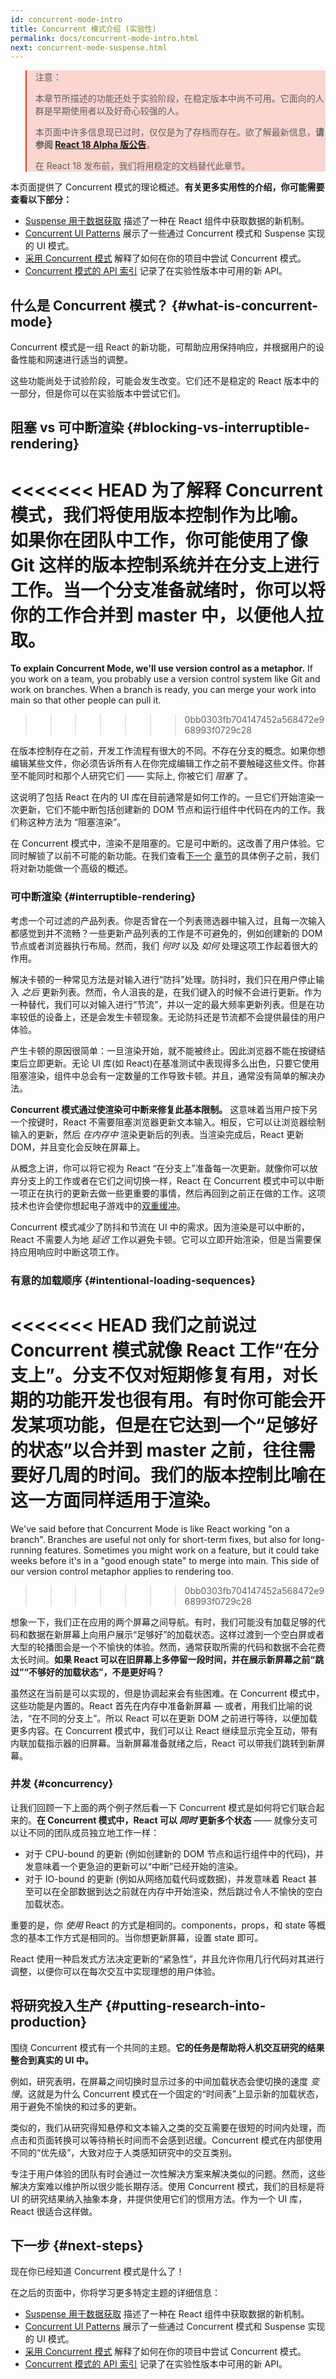 ```yaml
---
id: concurrent-mode-intro
title: Concurrent 模式介绍 (实验性)
permalink: docs/concurrent-mode-intro.html
next: concurrent-mode-suspense.html
---
```


<style>
.scary > blockquote {
  background-color: rgba(237, 51, 21, 0.2);
  border-left-color: #ed3315;
}
</style>

<div class="scary">

>注意：
>
>本章节所描述的功能还处于实验阶段，在稳定版本中尚不可用。它面向的人群是早期使用者以及好奇心较强的人。
>
>本页面中许多信息现已过时，仅仅是为了存档而存在。欲了解最新信息，**请参阅 [React 18 Alpha 版公告](/blog/2021/06/08/the-plan-for-react-18.html)**。
>
>在 React 18 发布前，我们将用稳定的文档替代此章节。

</div>

本页面提供了 Concurrent 模式的理论概述。**有关更多实用性的介绍，你可能需要查看以下部分：**

* [Suspense 用于数据获取](/docs/concurrent-mode-suspense.html) 描述了一种在 React 组件中获取数据的新机制。
* [Concurrent UI Patterns](/docs/concurrent-mode-patterns.html) 展示了一些通过 Concurrent 模式和 Suspense 实现的 UI 模式。
* [采用 Concurrent 模式](/docs/concurrent-mode-adoption.html) 解释了如何在你的项目中尝试 Concurrent 模式。
* [Concurrent 模式的 API 索引](/docs/concurrent-mode-reference.html) 记录了在实验性版本中可用的新 API。

## 什么是 Concurrent 模式？ {#what-is-concurrent-mode}

Concurrent 模式是一组 React 的新功能，可帮助应用保持响应，并根据用户的设备性能和网速进行适当的调整。

这些功能尚处于试验阶段，可能会发生改变。它们还不是稳定的 React 版本中的一部分，但是你可以在实验版本中尝试它们。

## 阻塞 vs 可中断渲染 {#blocking-vs-interruptible-rendering}

<<<<<<< HEAD
**为了解释 Concurrent 模式，我们将使用版本控制作为比喻。** 如果你在团队中工作，你可能使用了像 Git 这样的版本控制系统并在分支上进行工作。当一个分支准备就绪时，你可以将你的工作合并到 master 中，以便他人拉取。
=======
**To explain Concurrent Mode, we'll use version control as a metaphor.** If you work on a team, you probably use a version control system like Git and work on branches. When a branch is ready, you can merge your work into main so that other people can pull it.
>>>>>>> 0bb0303fb704147452a568472e968993f0729c28

在版本控制存在之前，开发工作流程有很大的不同。不存在分支的概念。如果你想编辑某些文件，你必须告诉所有人在你完成编辑工作之前不要触碰这些文件。你甚至不能同时和那个人研究它们 —— 实际上, 你被它们 *阻塞* 了。

这说明了包括 React 在内的 UI 库在目前通常是如何工作的。一旦它们开始渲染一次更新，它们不能中断包括创建新的 DOM 节点和运行组件中代码在内的工作。我们称这种方法为 “阻塞渲染”。

在 Concurrent 模式中，渲染不是阻塞的。它是可中断的。这改善了用户体验。它同时解锁了以前不可能的新功能。在我们查看[下一个](/docs/concurrent-mode-suspense.html) [章节](/docs/concurrent-mode-patterns.html)的具体例子之前，我们将对新功能做一个高级的概述。

### 可中断渲染 {#interruptible-rendering}

考虑一个可过滤的产品列表。你是否曾在一个列表筛选器中输入过，且每一次输入都感觉到并不流畅？一些更新产品列表的工作是不可避免的，例如创建新的 DOM 节点或者浏览器执行布局。然而，我们 *何时* 以及 *如何* 处理这项工作起着很大的作用。

解决卡顿的一种常见方法是对输入进行“防抖”处理。防抖时，我们只在用户停止输入 *之后* 更新列表。然而，令人沮丧的是，在我们键入的时候不会进行更新。作为一种替代，我们可以对输入进行“节流”，并以一定的最大频率更新列表。但是在功率较低的设备上，还是会发生卡顿现象。无论防抖还是节流都不会提供最佳的用户体验。

产生卡顿的原因很简单：一旦渲染开始，就不能被终止。因此浏览器不能在按键结束后立即更新。无论 UI 库(如 React)在基准测试中表现得多么出色，只要它使用阻塞渲染，组件中总会有一定数量的工作导致卡顿。并且，通常没有简单的解决办法。

**Concurrent 模式通过使渲染可中断来修复此基本限制。** 这意味着当用户按下另一个按键时，React 不需要阻塞浏览器更新文本输入。相反，它可以让浏览器绘制输入的更新，然后 *在内存中* 渲染更新后的列表。当渲染完成后，React 更新 DOM，并且变化会反映在屏幕上。

从概念上讲，你可以将它视为 React “在分支上”准备每一次更新。就像你可以放弃分支上的工作或者在它们之间切换一样，React 在 Concurrent 模式中可以中断一项正在执行的更新去做一些更重要的事情，然后再回到之前正在做的工作。这项技术也许会使你想起电子游戏中的[双重缓冲](https://wiki.osdev.org/Double_Buffering)。

Concurrent 模式减少了防抖和节流在 UI 中的需求。因为渲染是可以中断的，React 不需要人为地 *延迟* 工作以避免卡顿。它可以立即开始渲染，但是当需要保持应用响应时中断这项工作。

### 有意的加载顺序 {#intentional-loading-sequences}

<<<<<<< HEAD
我们之前说过 Concurrent 模式就像 React 工作“在分支上”。分支不仅对短期修复有用，对长期的功能开发也很有用。有时你可能会开发某项功能，但是在它达到一个“足够好的状态”以合并到 master 之前，往往需要好几周的时间。我们的版本控制比喻在这一方面同样适用于渲染。
=======
We've said before that Concurrent Mode is like React working "on a branch". Branches are useful not only for short-term fixes, but also for long-running features. Sometimes you might work on a feature, but it could take weeks before it's in a "good enough state" to merge into main. This side of our version control metaphor applies to rendering too.
>>>>>>> 0bb0303fb704147452a568472e968993f0729c28

想象一下，我们正在应用的两个屏幕之间导航。有时，我们可能没有加载足够的代码和数据在新屏幕上向用户展示“足够好”的加载状态。这样过渡到一个空白屏或者大型的轮播图会是一个不愉快的体验。然而，通常获取所需的代码和数据不会花费太长时间。**如果 React 可以在旧屏幕上多停留一段时间，并在展示新屏幕之前“跳过”“不够好的加载状态”，不是更好吗？**

虽然这在当前是可以实现的，但是协调起来会有些困难。在 Concurrent 模式中，这些功能是内置的。React 首先在内存中准备新屏幕 — 或者，用我们比喻的说法，“在不同的分支上”。所以 React 可以在更新 DOM 之前进行等待，以便加载更多内容。在 Concurrent 模式中，我们可以让 React 继续显示完全互动，带有内联加载指示器的旧屏幕。当新屏幕准备就绪之后，React 可以带我们跳转到新屏幕。

### 并发 {#concurrency}

让我们回顾一下上面的两个例子然后看一下 Concurrent 模式是如何将它们联合起来的。**在 Concurrent 模式中，React 可以 *同时* 更新多个状态** —— 就像分支可以让不同的团队成员独立地工作一样：

* 对于 CPU-bound 的更新 (例如创建新的 DOM 节点和运行组件中的代码)，并发意味着一个更急迫的更新可以“中断”已经开始的渲染。
* 对于 IO-bound 的更新 (例如从网络加载代码或数据)，并发意味着 React 甚至可以在全部数据到达之前就在内存中开始渲染，然后跳过令人不愉快的空白加载状态。

重要的是，你 *使用* React 的方式是相同的。components，props，和 state 等概念的基本工作方式是相同的。当你想更新屏幕，设置 state 即可。

React 使用一种启发式方法决定更新的“紧急性”，并且允许你用几行代码对其进行调整，以便你可以在每次交互中实现理想的用户体验。

## 将研究投入生产 {#putting-research-into-production}

围绕 Concurrent 模式有一个共同的主题。**它的任务是帮助将人机交互研究的结果整合到真实的 UI 中。**

例如，研究表明，在屏幕之间切换时显示过多的中间加载状态会使切换的速度 *变慢*。这就是为什么 Concurrent 模式在一个固定的“时间表”上显示新的加载状态，用于避免不愉快的和过多的更新。

类似的，我们从研究得知悬停和文本输入之类的交互需要在很短的时间内处理，而点击和页面转换可以等待稍长时间而不会感到迟缓。Concurrent 模式在内部使用不同的“优先级”，大致对应于人类感知研究中的交互类别。

专注于用户体验的团队有时会通过一次性解决方案来解决类似的问题。然而，这些解决方案难以维护所以很少能长期存活。使用 Concurrent 模式，我们的目标是将 UI 的研究结果纳入抽象本身，并提供使用它们的惯用方法。作为一个 UI 库，React 很适合这样做。

## 下一步 {#next-steps}

现在你已经知道 Concurrent 模式是什么了！

在之后的页面中，你将学习更多特定主题的详细信息：

* [Suspense 用于数据获取](/docs/concurrent-mode-suspense.html) 描述了一种在 React 组件中获取数据的新机制。
* [Concurrent UI Patterns](/docs/concurrent-mode-patterns.html) 展示了一些通过 Concurrent 模式和 Suspense 实现的 UI 模式。
* [采用 Concurrent 模式](/docs/concurrent-mode-adoption.html) 解释了如何在你的项目中尝试 Concurrent 模式。
* [Concurrent 模式的 API 索引](/docs/concurrent-mode-reference.html) 记录了在实验性版本中可用的新 API。
